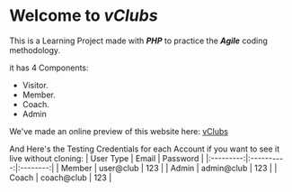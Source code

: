 # Welcome to *vClubs*

This is a Learning Project made with ***PHP*** to practice the ***Agile*** coding methodology.

it has 4 Components:
 - Visitor.
 - Member.
 - Coach.
 - Admin

We've made an online preview of this website here: [vClubs](http://sw2proj.c1.biz/views/index.php)

And Here's the Testing Credentials for each Account if you want to see it live without cloning:
| User Type |    Email   | Password |
|:---------:|:----------:|:--------:|
|   Member  |  user@club |    123   |
|   Admin   | admin@club |    123   |
|   Coach   | coach@club |    123   | 
